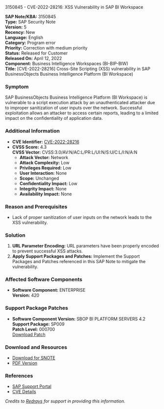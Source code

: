 3150845 - CVE-2022-28216: XSS Vulnerability in SAP BI Workspace

**SAP Note/KBA:** 3150845  
**Type:** SAP Security Note  
**Version:** 5  
**Recency:** New  
**Language:** English  
**Category:** Program error  
**Priority:** Correction with medium priority  
**Status:** Released for Customer  
**Released On:** April 12, 2022  
**Component:** Business Intelligence Workspaces (BI-BIP-BIW)  
**Title:** [CVE-2022-28216] Cross-Site Scripting (XSS) vulnerability in SAP BusinessObjects Business Intelligence Platform (BI Workspace)

### Symptom
SAP BusinessObjects Business Intelligence Platform (BI Workspace) is vulnerable to a script execution attack by an unauthenticated attacker due to improper sanitization of user inputs over the network. Successful exploitation allows an attacker to access certain reports, leading to a limited impact on the confidentiality of application data.

### Additional Information
- **CVE Identifier:** [CVE-2022-28216](https://cve.mitre.org/cgi-bin/cvename.cgi?name=CVE-2022-28216)
- **CVSS Score:** 4.3  
  **CVSS Vector:** CVSS:3.0/AV:N/AC:L/PR:L/UI:N/S:U/C:L/I:N/A:N  
  - **Attack Vector:** Network  
  - **Attack Complexity:** Low  
  - **Privileges Required:** Low  
  - **User Interaction:** None  
  - **Scope:** Unchanged  
  - **Confidentiality Impact:** Low  
  - **Integrity Impact:** None  
  - **Availability Impact:** None

### Reason and Prerequisites
- Lack of proper sanitization of user inputs on the network leads to the XSS vulnerability.

### Solution
1. **URL Parameter Encoding:** URL parameters have been properly encoded to prevent successful XSS attacks.
2. **Apply Support Packages and Patches:** Implement the Support Packages and Patches referenced in this SAP Note to mitigate the vulnerability.

### Affected Software Components
- **Software Component:** ENTERPRISE  
  **Version:** 420

### Support Package Patches
- **Software Component Version:** SBOP BI PLATFORM SERVERS 4.2  
  **Support Package:** SP009  
  **Patch Level:** 000700  
  [Download Patch](https://me.sap.com/softwarecenter/template/products/_APP=00200682500000001943&_EVENT=DISPHIER&HEADER=Y&FUNCTIONBAR=N&EVENT=TREE&NE=NAVIGATE&ENR=73555000100200001041&V=MAINT)

### Download and Resources
- [Download for SNOTE](https://notesdownloads.sap.com/note/0040000000479422022)
- [PDF Version](https://userapps.support.sap.com/sap/support/sfm/notes/print/0003150845?language=en-US&token=C0AF0FB888620ABD7B3F06D1897EB416)

### References
- [SAP Support Portal](https://me.sap.com/servicessupport/knowledge/notes/0003150845)
- [CVE Details](https://cve.mitre.org/cgi-bin/cvename.cgi?name=CVE-2022-28216)

*Credits to [Redrays](https://redrays.io) for support in providing this information.*
